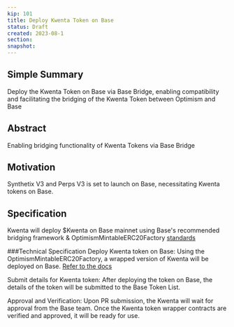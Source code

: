```yaml
---
kip: 101
title: Deploy Kwenta Token on Base
status: Draft
created: 2023-08-1
section: 
snapshot:
---
```


## Simple Summary
Deploy the Kwenta Token on Base via Base Bridge, enabling compatibility and facilitating the bridging of the Kwenta Token between Optimism and Base

## Abstract
Enabling bridging functionality of Kwenta Tokens via Base Bridge

## Motivation
Synthetix V3 and Perps V3 is set to launch on Base, necessitating Kwenta tokens on Base. 

## Specification
Kwenta will deploy $Kwenta on Base mainnet using Base's recommended bridging framework & OptimismMintableERC20Factory [standards](https://docs.base.org/tokens/list/)

###Technical Specification
Deploy Kwenta token on Base: Using the OptimismMintableERC20Factory, a wrapped version of Kwenta will be deployed on Base. [Refer to the docs](https://docs.base.org/tokens/list/)

Submit details for Kwenta token: After deploying the token on Base, the details of the token will be submitted to the Base Token List.

Approval and Verification: Upon PR submission, the Kwenta will wait for approval from the Base team. Once the Kwenta token wrapper contracts are verified and approved, it will be ready for use.
